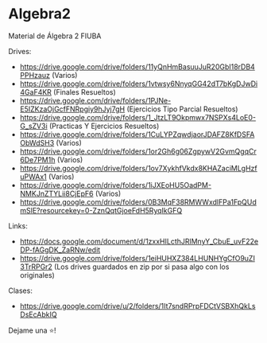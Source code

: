 # Algebra2
Material de Álgebra 2 FIUBA

Drives: 
* https://drive.google.com/drive/folders/11yQnHmBasuuJuR20GbI18rDB4PPHzauz (Varios)
* https://drive.google.com/drive/folders/1vtwsy6NnyqGG42dT7bKgDJwDi4GaF4KR (Finales Resueltos)
* https://drive.google.com/drive/folders/1PJNe-E5IZKzaOjGcfFNRpgiy9hJyj7gH (Ejercicios Tipo Parcial Resueltos)
* https://drive.google.com/drive/folders/1_JtzLT9Okpmwx7NSPXs4LoE0-G_sZV3i (Practicas Y Ejercicios Resueltos)
* https://drive.google.com/drive/folders/1CuLYPZqwdjaorJDAFZ8KfDSFAObWdSH3 (Varios)
* https://drive.google.com/drive/folders/1or2Gh6g06ZgpywV2GvmQgqCr6De7PM1h (Varios)
* https://drive.google.com/drive/folders/1ov7XykhfVkdx8KHAZaciMLgHzfuPWAx1 (Varios)
* https://drive.google.com/drive/folders/1iJXEoHU5OadPM-NMKJnZTYLii8CjEpF6 (Varios)
* https://drive.google.com/drive/folders/0B3MqF38RMWWxdlFPa1FpQUdmSlE?resourcekey=0-ZznQqtGjoeFdH5RyqIkGFQ

Links:
* https://docs.google.com/document/d/1zxxHILcthJRlMnyY_CbuE_uvF22eDP-fAGgDK_ZaRNw/edit
* https://drive.google.com/drive/folders/1eiHUHXZ384LHUNHYgCfO9uZI3TrRPGr2 (Los drives guardados en zip por si pasa algo con los originales)

Clases:
* https://drive.google.com/drive/u/2/folders/1It7sndRPrpFDCtVSBXhQkLsDsEcAbkIQ 

Dejame una ⭐!
